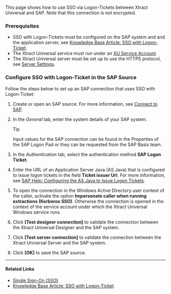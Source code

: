 This page shows how to use SSO via Logon-Tickets between Xtract Universal and SAP. Note that this connection is not encrypted.

### Prerequisites

- SSO with Logon-Tickets must be configured on the SAP system and and the application server, see [Knowledge Base Article: SSO with Logon-Ticket](../../../knowledge-base/sso-with-logon-ticket/#requirements).
- The Xtract Universal service must run under an [XU Service Account](../../server/service-account/).
- The Xtract Universal server must be set up to use the HTTPS protocol, see [Server Settings](../../server/server-settings/#web-server).

### Configure SSO with Logon-Ticket in the SAP Source

Follow the steps below to set up an SAP connection that uses SSO with Logon-Ticket:

1. Create or open an SAP source. For more information, see [Connect to SAP](../).

1. In the *General* tab, enter the system details of your SAP system.

   Tip

   Input values for the SAP connection can be found in the Properties of the SAP Logon Pad or they can be requested from the SAP Basis team.

1. In the *Authentication* tab, select the authentication method **SAP Logon Ticket**.

1. Enter the URL of an Application Server Java (AS Java) that is configured to issue logon tickets in the field **Ticket issuer Url**. For more information, see [SAP Help: Configuring the AS Java to Issue Logon Tickets](https://help.sap.com/doc/saphelp_nw75/7.5.5/EN-US/4a/412251343f2ab1e10000000a42189c/frameset.htm).

1. To open the connection in the Windows Active Directory user context of the caller, activate the option **Impersonate caller when running extractions (Kerberos SSO)**. Otherwise the connection is opened in the context of the service account under which the Xtract Universal Windows service runs.

1. Click **[Test designer connection]** to validate the connection between the Xtract Universal Designer and the SAP system.

1. Click **[Test server connection]** to validate the connection between the Xtract Universal Server and the SAP system.

1. Click **[OK]** to save the SAP source.

______________________________________________________________________

#### Related Links

- [Single Sign-On (SSO)](../#single-sign-on-sso)
- [Knowledge Base Article: SSO with Logon-Ticket](../../../knowledge-base/sso-with-logon-ticket/)
